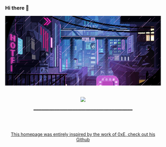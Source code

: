 ### Hi there 👋
<p align="center">
  <img src="https://github.com/Dawoox/Dawoox/blob/master/font.gif">
  <br>
  <br>
  <br>
  <img src="https://github-readme-stats.vercel.app/api?username=dawoox&show_icons=true&theme=dark&?count_private=true&include_all_commits=true">
  <br>
  <p align="center">━━━━━━━━━━━━━━━━━━━━━━━━━━━━━━━━━━━━━━</p>
  <br>
  <br>
  <a href="https://github.com/0x307845">
    <p align="center"> This homepage was entirely inspired by the work of 0xE, check out his Github</p>
  </a>
</p>
